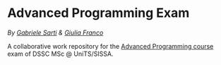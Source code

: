 # Advanced Programming Exam

_*By [Gabriele Sarti](https://github.com/gsarti) & [Giulia Franco](https://github.com/GiuliaFranco)*_

A collaborative work repository for the [Advanced Programming course](https://github.com/asartori86/advanced_programming-2018-19) exam of DSSC MSc @ UniTS/SISSA.